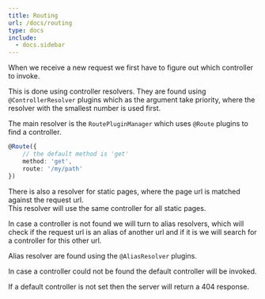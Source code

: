 ```yaml
---
title: Routing
url: /docs/routing
type: docs
include:
  - docs.sidebar
---
```


When we receive a new request we first have to figure out which controller to invoke.

This is done using controller resolvers.
They are found using `@ControllerResolver` plugins
which as the argument take priority,
where the resolver with the smallest number is used first.

The main resolver is the `RoutePluginManager`
which uses `@Route` plugins to find a controller.

```ts
@Route({
    // the default method is 'get'
    method: 'get',
    route: '/my/path'
})
```

There is also a resolver for static pages,
where the page url is matched against the request url.  
This resolver will use the same controller for all static pages.

In case a controller is not found we will turn to alias resolvers,
which will check if the request url is an alias of another url
and if it is we will search for a controller for this other url.

Alias resolver are found using the `@AliasResolver` plugins.

In case a controller could not be found the default controller will be invoked.

If a default controller is not set then the server will return a 404 response.

